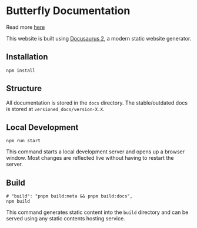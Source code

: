 # Butterfly Documentation

Read more [here](../README.md)

This website is built using [Docusaurus 2](https://docusaurus.io/), a modern static website generator.

## Installation

```console
npm install
```

## Structure

All documentation is stored in the `docs` directory. The stable/outdated docs is stored at `versioned_docs/version-X.X`.

## Local Development

```console
npm run start
```

This command starts a local development server and opens up a browser window. Most changes are reflected live without having to restart the server.

## Build

```console
# "build": "pnpm build:meta && pnpm build:docs",
npm build
```

This command generates static content into the `build` directory and can be served using any static contents hosting service.
